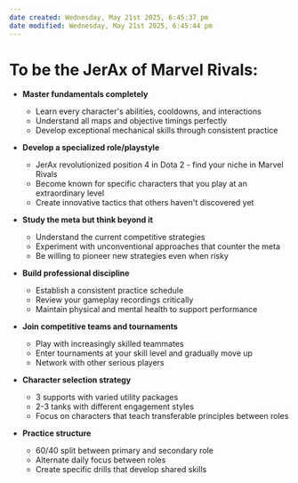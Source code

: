 ```yaml
---
date created: Wednesday, May 21st 2025, 6:45:37 pm
date modified: Wednesday, May 21st 2025, 6:45:44 pm
---
```


# To be the JerAx of Marvel Rivals:

- **Master fundamentals completely**
    - Learn every character's abilities, cooldowns, and interactions
    - Understand all maps and objective timings perfectly
    - Develop exceptional mechanical skills through consistent practice
- **Develop a specialized role/playstyle**
    - JerAx revolutionized position 4 in Dota 2 - find your niche in Marvel Rivals
    - Become known for specific characters that you play at an extraordinary level
    - Create innovative tactics that others haven't discovered yet
- **Study the meta but think beyond it**
    - Understand the current competitive strategies
    - Experiment with unconventional approaches that counter the meta
    - Be willing to pioneer new strategies even when risky
- **Build professional discipline**
    - Establish a consistent practice schedule
    - Review your gameplay recordings critically
    - Maintain physical and mental health to support performance
- **Join competitive teams and tournaments**
    - Play with increasingly skilled teammates
    - Enter tournaments at your skill level and gradually move up
    - Network with other serious players

- **Character selection strategy**
    - 3 supports with varied utility packages
    - 2-3 tanks with different engagement styles
    - Focus on characters that teach transferable principles between roles
- **Practice structure**
    - 60/40 split between primary and secondary role
    - Alternate daily focus between roles
    - Create specific drills that develop shared skills
